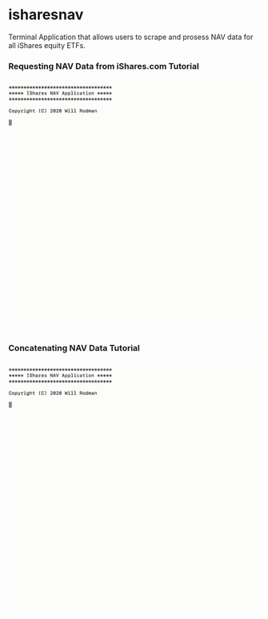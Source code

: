 # isharesnav
Terminal Application that allows users to scrape and prosess NAV data for all iShares equity ETFs.

### Requesting NAV Data from iShares.com Tutorial 
![request](https://github.com/willcrodman/isharesnav/blob/main/isharesnav_request.gif)

### Concatenating NAV Data Tutorial 
![request](https://github.com/willcrodman/isharesnav/blob/main/isharesnav_concat.gif)
